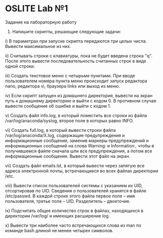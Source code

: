 # OSLITE Lab №1
Задание на лабораторную работу
1. Напишите скрипты, решающие следующие задачи:

i) В параметрах при запуске скрипта передаются три целых числа. Вывести максимальное из них.

ii) Считывать строки с клавиатуры, пока не будет введена строка "q". После этого вывести
последовательность считанных строк в виде одной строки.

iii) Создать текстовое меню с четырьмя пунктами. При вводе пользователем номера пункта меню
происходит запуск редактора nano, редактора vi, браузера links или выход из меню.

iv) Если скрипт запущен из домашнего директория, вывести на экран путь к домашнему директорию и
выйти с кодом 0. В противном случае вывести сообщение об ошибке и выйти с кодом 1.

v) Создать файл info.log, в который поместить все строки из файла /var/log/anaconda/syslog,
второе поле в которых равно INFO.

vi) Создать full.log, в который вывести строки файла /var/log/anaconda/X.log, содержащие предупреждения и информационные сообщения, заменив маркеры предупреждений и информационных сообщений на слова Warning: и Information:, чтобы в получившемся файле сначала шли все предупреждения, а потом все информационные сообщения. Вывести этот файл на экран.

vii) Создать файл emails.lst, в который вывести через запятую все адреса электронной почты, встречающиеся во всех файлах директории /etc.

viii) Вывести список пользователей системы с указанием их UID, отсортировав по UID. Сведения о пользователей хранятся в файле /etc/passwd. В каждой строке этого файла первое поле – имя пользователя, третье поле – UID. Разделитель – двоеточие.

ix) Подсчитать общее количество строк в файлах, находящихся в директории /var/log/ и имеющих расширение log.

x) Вывести три наиболее часто встречающихся слова из man по команде bash длиной не менее четырех символов.
